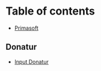 # Table of contents

* [Primasoft](README.md)

## Donatur

* [Input Donatur](donatur/input-donatur.md)

